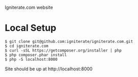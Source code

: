 Igniterate.com website

Local Setup
===========

```
$ git clone git@github.com:igniterate/igniterate.com.git
$ cd igniterate.com
$ curl -sSL https://getcomposer.org/installer | php
$ php composer.phar install
$ php -S localhost:8000
```
Site should be up at http://localhost:8000
